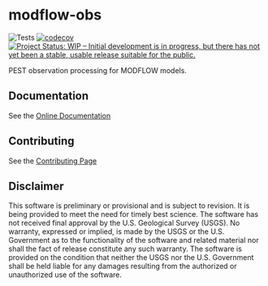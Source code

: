 modflow-obs
===========

![Tests](https://github.com/aleaf/modflow-obs/workflows/Tests/badge.svg) [![codecov](https://codecov.io/gh/aleaf/modflow-obs/branch/master/graph/badge.svg)](https://codecov.io/gh/aleaf/modflow-obs)
[![Project Status: WIP – Initial development is in progress, but there has not yet been a stable, usable release suitable for the public.](https://www.repostatus.org/badges/latest/wip.svg)](https://www.repostatus.org/#wip)

PEST observation processing for MODFLOW models.


Documentation
----------------------------------------------- 
See the [Online Documentation](https://aleaf.github.io/modflow-obs/latest/index.html)

Contributing
----------------------------------------------- 
See the [Contributing Page](https://aleaf.github.io/modflow-obs/latest/contributing.html)


Disclaimer
----------

This software is preliminary or provisional and is subject to revision. It is
being provided to meet the need for timely best science. The software has not
received final approval by the U.S. Geological Survey (USGS). No warranty,
expressed or implied, is made by the USGS or the U.S. Government as to the
functionality of the software and related material nor shall the fact of release
constitute any such warranty. The software is provided on the condition that
neither the USGS nor the U.S. Government shall be held liable for any damages
resulting from the authorized or unauthorized use of the software.
